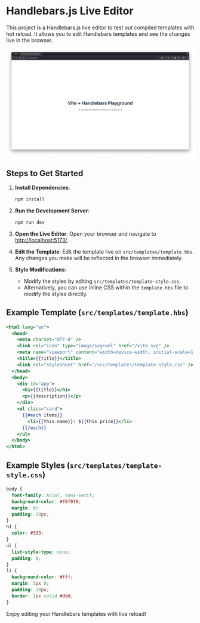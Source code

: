 # Handlebars.js Live Editor

This project is a Handlebars.js live editor to test out compiled templates with hot reload. It allows you to edit Handlebars templates and see the changes live in the browser.

![Live Demo](public/example.png)

## Steps to Get Started

1. **Install Dependencies**:
   ```sh
   npm install
   ```

2. **Run the Development Server**:
   ```sh
   npm run dev
   ```

3. **Open the Live Editor**:
   Open your browser and navigate to [http://localhost:5173/](http://localhost:5173/).

4. **Edit the Template**:
   Edit the template live on `src/templates/template.hbs`. Any changes you make will be reflected in the browser immediately.

5. **Style Modifications**:
   - Modify the styles by editing `src/templates/template-style.css`.
   - Alternatively, you can use inline CSS within the `template.hbs` file to modify the styles directly.

## Example Template (`src/templates/template.hbs`)

```handlebars
<html lang="en">
  <head>
    <meta charset="UTF-8" />
    <link rel="icon" type="image/svg+xml" href="/vite.svg" />
    <meta name="viewport" content="width=device-width, initial-scale=1.0" />
    <title>{{title}}</title>
    <link rel="stylesheet" href="/src/templates/template-style.css" />
  </head>
  <body>
    <div id="app">
      <h1>{{title}}</h1>
      <p>{{description}}</p>
    </div>
    <ul class="card">
      {{#each items}}
        <li>{{this.name}}: ${{this.price}}</li>
      {{/each}}
    </ul>
  </body>
</html>
```

## Example Styles (`src/templates/template-style.css`)

```css
body {
  font-family: Arial, sans-serif;
  background-color: #f0f0f0;
  margin: 0;
  padding: 20px;
}
h1 {
  color: #333;
}
ul {
  list-style-type: none;
  padding: 0;
}
li {
  background-color: #fff;
  margin: 5px 0;
  padding: 10px;
  border: 1px solid #ddd;
}
```

Enjoy editing your Handlebars templates with live reload!
